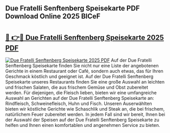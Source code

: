 ## Due Fratelli Senftenberg Speisekarte PDF Download Online 2025 BlCeF

# <h2><a href="http://gca2g2.nevu.top/?p=Due+Fratelli+Senftenberg+Speisekarte">🔗 👉🔴 Due Fratelli Senftenberg Speisekarte 2025 PDF</a></h2>

[![Due Fratelli Senftenberg Speisekarte 2025 PDF](https://i.imgur.com/dBaPXMq.png)](http://gca2g2.nevu.top/?p=Due+Fratelli+Senftenberg+Speisekarte)
Auf der Due Fratelli Senftenberg Speisekarte finden Sie nicht nur eine Liste der angebotenen Gerichte in einem Restaurant oder Café, sondern auch etwas, das für Ihren Geschmack köstlich und geeignet ist. Auf der Due Fratelli Senftenberg Speisekarte unseres Restaurants finden Sie eine große Auswahl an leichten und frischen Salaten, die aus frischem Gemüse und Obst zubereitet werden. Für diejenigen, die Fleisch lieben, bieten wir eine umfangreiche Auswahl an Gerichten auf der Due Fratelli Senftenberg Speisekarte an: Rindfleisch, Schweinefleisch, Huhn und Fisch. Unseren Auserwählten bieten wir köstliche Gerichte wie Schaschlik und Steak an, die bei frischem, natürlichem Feuer zubereitet werden. In jedem Fall sind wir bereit, Ihnen bei der Auswahl der Speisen auf der Due Fratelli Senftenberg Speisekarte zu helfen und Ihnen einen komfortablen und angenehmen Service zu bieten.
